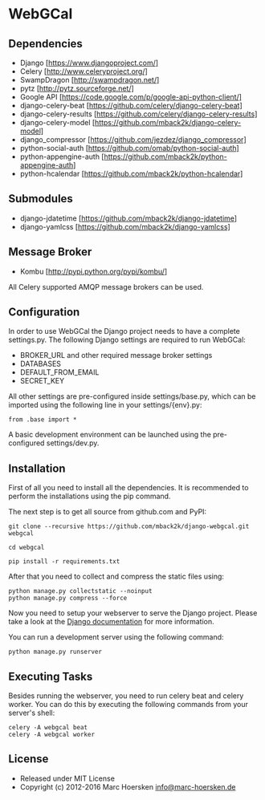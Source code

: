 WebGCal
=======

Dependencies
------------
- Django             [https://www.djangoproject.com/]
- Celery             [http://www.celeryproject.org/]
- SwampDragon        [http://swampdragon.net/]
- pytz               [http://pytz.sourceforge.net/]
- Google API         [https://code.google.com/p/google-api-python-client/]
- django-celery-beat [https://github.com/celery/django-celery-beat]
- django-celery-results [https://github.com/celery/django-celery-results]
- django-celery-model [https://github.com/mback2k/django-celery-model]
- django_compressor  [https://github.com/jezdez/django_compressor]
- python-social-auth [https://github.com/omab/python-social-auth]
- python-appengine-auth [https://github.com/mback2k/python-appengine-auth]
- python-hcalendar   [https://github.com/mback2k/python-hcalendar]

Submodules
----------
- django-jdatetime   [https://github.com/mback2k/django-jdatetime]
- django-yamlcss     [https://github.com/mback2k/django-yamlcss]

Message Broker
--------------
- Kombu              [http://pypi.python.org/pypi/kombu/]

All Celery supported AMQP message brokers can be used.

Configuration
-------------
In order to use WebGCal the Django project needs to have a complete settings.py.
The following Django settings are required to run WebGCal:

- BROKER_URL and other required message broker settings
- DATABASES
- DEFAULT_FROM_EMAIL
- SECRET_KEY

All other settings are pre-configured inside settings/base.py, which can be imported using the following line in your settings/{env}.py:

    from .base import *

A basic development environment can be launched using the pre-configured settings/dev.py.

Installation
------------
First of all you need to install all the dependencies.
It is recommended to perform the installations using the pip command.

The next step is to get all source from github.com and PyPI:

    git clone --recursive https://github.com/mback2k/django-webgcal.git webgcal
    
    cd webgcal
    
    pip install -r requirements.txt

After that you need to collect and compress the static files using:

    python manage.py collectstatic --noinput
    python manage.py compress --force

Now you need to setup your webserver to serve the Django project.
Please take a look at the [Django documentation](https://docs.djangoproject.com/en/1.8/topics/install/) for more information.

You can run a development server using the following command:

    python manage.py runserver

Executing Tasks
---------------
Besides running the webserver, you need to run celery beat and celery worker.
You can do this by executing the following commands from your server's shell:

    celery -A webgcal beat
    celery -A webgcal worker

License
-------
* Released under MIT License
* Copyright (c) 2012-2016 Marc Hoersken <info@marc-hoersken.de>
